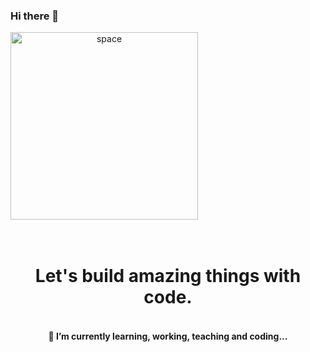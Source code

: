 ### Hi there 👋

<span align="center">
 <a target="_blank" rel="noopener noreferrer" href="https://twitter.com/rocksfenix" >
  <img
   src="https://cdn.statically.io/gh/rocksfenix/sources/14fb922d/spacecraft.svg"
   alt="space"
   width="300"
   align="center"
  />
 </a>
</span>


<h1 align="center">
  <br>
   Let's build amazing things with code.
  <br>
</h1>

<h4 align="center">
  <br>
   🌱 I’m currently learning, working, teaching and coding...
  <br>
</h4>


<!--
**rocksfenix/rocksfenix** is a ✨ _special_ ✨ repository because its `README.md` (this file) appears on your GitHub profile.

Here are some ideas to get you started:

- 🔭 I’m currently working on ...
- 🌱 I’m currently learning ...
- 👯 I’m looking to collaborate on ...
- 🤔 I’m looking for help with ...
- 💬 Ask me about ...
- 📫 How to reach me: ...
- 😄 Pronouns: ...
- ⚡ Fun fact: ...
-->
